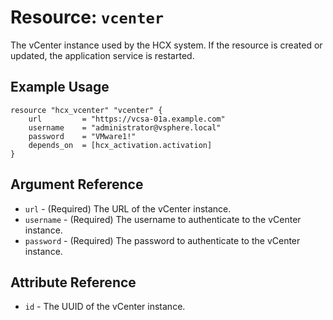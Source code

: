 # Resource: `vcenter`

The vCenter instance used by the HCX system. If the resource is created or
updated, the application service is restarted.

## Example Usage

```hcl
resource "hcx_vcenter" "vcenter" {
    url         = "https://vcsa-01a.example.com"
    username    = "administrator@vsphere.local"
    password    = "VMware1!"
    depends_on  = [hcx_activation.activation]
}
```

## Argument Reference

* `url` - (Required) The URL of the vCenter instance.
* `username` - (Required) The username to authenticate to the vCenter instance.
* `password` - (Required) The password to authenticate to the vCenter instance.

## Attribute Reference

* `id` - The UUID of the vCenter instance.
